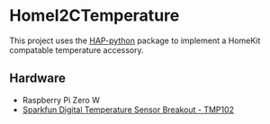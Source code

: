 # HomeI2CTemperature

This project uses the [HAP-python](https://github.com/ikalchev/HAP-python) package to implement a HomeKit compatable temperature accessory.

## Hardware
- Raspberry Pi Zero W
- [Sparkfun Digital Temperature Sensor Breakout - TMP102](https://www.sparkfun.com/products/13314)